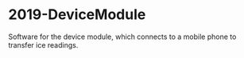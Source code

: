 # 2019-DeviceModule
Software for the device module, which connects to a mobile phone to transfer ice readings.
